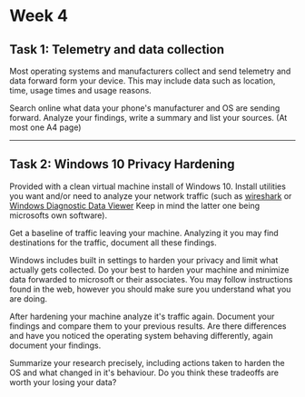 # **Week 4** 

## **Task 1:** Telemetry and data collection

Most operating systems and manufacturers collect and send telemetry and data forward form your device. This may include data such as location, time, usage times and usage reasons. 

Search online what data your phone's manufacturer and OS are sending forward. Analyze your findings, write a summary and list your sources. (At most one A4 page)

---

## **Task 2:** Windows 10 Privacy Hardening

Provided with a clean virtual machine install of Windows 10. Install utilities you want and/or need to analyze your network traffic (such as [wireshark](https://www.wireshark.org/) or [Windows Diagnostic Data Viewer](https://docs.microsoft.com/en-us/windows/privacy/diagnostic-data-viewer-overview) Keep in mind the latter one being microsofts own software). 

Get a baseline of traffic leaving your machine. Analyzing it you may find destinations for the traffic, document all these findings.

Windows includes built in settings to harden your privacy and limit what actually gets collected. Do your best to harden your machine and minimize data forwarded to microsoft or their associates. You may follow instructions found in the web, however you should make sure you understand what you are doing.

After hardening your machine analyze it's traffic again. Document your findings and compare them to your previous results. Are there differences and have you noticed the operating system behaving differently, again document your findings.

Summarize your research precisely, including actions taken to harden the OS and what changed in it's behaviour. Do you think these tradeoffs are worth your losing your data?
